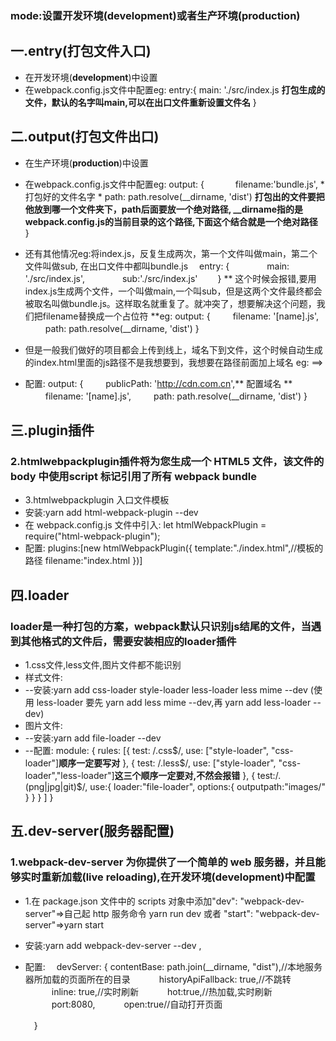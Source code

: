 ### mode:设置开发环境(**development**)或者生产环境(**production**)

## 一.entry(打包文件入口)
 - 在开发环境(**development**)中设置
 - 在webpack.config.js文件中配置eg:
    entry:{
       main: './src/index.js **打包生成的文件，默认的名字叫main,可以在出口文件重新设置文件名**
      }

## 二.output(打包文件出口)
- 在生产环境(**production**)中设置
- 在webpack.config.js文件中配置eg:
    output: {
　　　   filename:'bundle.js', * 打包好的文件名字 *
        path: path.resolve(__dirname, 'dist') **打包出的文件要把他放到哪一个文件夹下，path后面要放一个绝对路径, __dirname指的是webpack.config.js的当前目录的这个路径,下面这个结合就是一个绝对路径**
　　  }

- 还有其他情况eg:将index.js，反复生成两次，第一个文件叫做main，第二个文件叫做sub,
  在出口文件中都叫bundle.js
    　entry: {
　　　　main: './src/index.js',
　　　　sub:'./src/index.js'
　　}
  ** 这个时候会报错,要用index.js生成两个文件，一个叫做main,一个叫sub，但是这两个文件最终都会被取名叫做bundle.js。这样取名就重复了。就冲突了，想要解决这个问题，我们把filename替换成一个占位符 **eg:
     output: {
　　   filename: '[name].js',
　　   path: path.resolve(__dirname, 'dist')
    }
- 但是一般我们做好的项目都会上传到线上，域名下到文件，这个时候自动生成的index.html里面的js路径不是我想要到，我想要在路径前面加上域名
  eg:<script type="text/javascript" src="main.js"></script> ==> 
     <script type="text/javascript" src="http://cdn.com/main.js"></script>
- 配置:
  output: {
　　  publicPath: 'http://cdn.com.cn',** 配置域名 **
　　  filename: '[name].js',
　　  path: path.resolve(__dirname, 'dist')
   }

## 三.plugin插件

### 2.htmlwebpackplugin插件将为您生成一个 HTML5 文件，该文件的 body 中使用script 标记引用了所有  webpack bundle
- 3.htmlwebpackplugin 入口文件模板 
- 安装:yarn add html-webpack-plugin --dev
- 在 webpack.config.js 文件中引入:
  let htmlWebpackPlugin = require("html-webpack-plugin");
- 配置:
        plugins:[new htmlWebpackPlugin({
                    template:"./index.html",//模板的路径
                    filename:"index.html
              })]

## 四.loader

### loader是一种打包的方案，webpack默认只识别js结尾的文件，当遇到其他格式的文件后，需要安装相应的loader插件
- 1.css文件,less文件,图片文件都不能识别
- 样式文件:
- --安装:yarn add css-loader style-loader less-loader less mime --dev     (使用  less-loader 要先 yarn add less mime --dev,再 yarn add less-loader --dev)
- 图片文件:
- --安装:yarn add file-loader --dev
- --配置: module: {
            rules: [{
                test: /\.css$/,
                use: ["style-loader", "css-loader"]**顺序一定要写对**
              },
              {
                test: /\.less$/,
                use: ["style-loader",  "css-loader","less-loader"]**这三个顺序一定要对,不然会报错**
              },
              { test:/\.(png|jpg|git)$/,
                use:{
                    loader:"file-loader",
                    options:{
                        outputpath:"images/"
                    }
                }
              }
        ]
    }

## 五.dev-server(服务器配置)

###  1.webpack-dev-server 为你提供了一个简单的 web 服务器，并且能够实时重新加载(live reloading),在开发环境(**development**)中配置
- 1.在 package.json 文件中的 scripts 对象中添加"dev": "webpack-dev-server"=>自己起 http 服务命令 yarn run dev 或者 "start": "webpack-dev-server"=>yarn start

- 安装:yarn add webpack-dev-server --dev ,
- 配置: 　devServer: {
       contentBase: path.join(\_\_dirname, "dist"),//本地服务器所加载的页面所在的目录
  　　　historyApiFallback: true,//不跳转
  　　　inline: true,//实时刷新
  　　　hot:true,//热加载,实时刷新
  　　　port:8080,
  　　　open:true//自动打开页面
    
   　}

